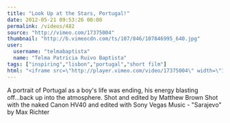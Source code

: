 ```yaml
---
title: "Look Up at the Stars, Portugal!"
date: 2012-05-21 09:53:26 00:00
permalink: /videos/482
source: "http://vimeo.com/17375004"
thumbnail: "http://b.vimeocdn.com/ts/107/846/107846995_640.jpg"
user:
  username: "telmabaptista"
  name: "Telma Patrícia Ruivo Baptista"
tags: ["inspiring","lisbon","portugal","short film"]
html: "<iframe src=\"http://player.vimeo.com/video/17375004\" width=\"1280\" height=\"720\" frameborder=\"0\" webkitallowfullscreen mozallowfullscreen allowfullscreen></iframe>"
---
```


A portrait of Portugal as a boy's life was ending, his energy blasting off...back up into the atmosphere.
Shot and edited by Matthew Brown
Shot with the naked Canon HV40 and edited with Sony Vegas
Music - "Sarajevo" by Max Richter